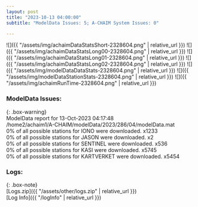 ```yaml
---
layout: post
title: "2023-10-13 04:00:00"
subtitle: "ModelData Issues: 5; A-CHAIM System Issues: 0"

---
```


![]({{ "/assets/img/achaimDataStatsShort-2328604.png" | relative_url }})
![]({{ "/assets/img/achaimDataStatsLong00-2328604.png" | relative_url }})
![]({{ "/assets/img/achaimDataStatsLong01-2328604.png" | relative_url }})
![]({{ "/assets/img/achaimDataStatsLong02-2328604.png" | relative_url }})
![]({{ "/assets/img/modelDataDataStats-2328604.png" | relative_url }})
![]({{ "/assets/img/modelDataStationStats-2328604.png" | relative_url }})
![]({{ "/assets/img/achaimRunTime-2328604.png" | relative_url }})


### ModelData Issues:  
  
{: .box-warning}  
 ModelData report for 13-Oct-2023 04:17:48   
 /home2/achaim1/A-CHAIM/modelData/2023/286/04/modelData.mat   
 0% of all possible stations for IONO were downloaded. x1233   
 0% of all possible stations for JASON were downloaded. x2   
 0% of all possible stations for SENTINEL were downloaded. x536   
 0% of all possible stations for KASI were downloaded. x5745   
 0% of all possible stations for KARTVERKET were downloaded. x5454   
  


### Logs:  
  
{: .box-note}  
[Logs.zip]({{ "/assets/other/logs.zip" | relative_url }})  
[Log Info]({{ "/logInfo" | relative_url }})  
